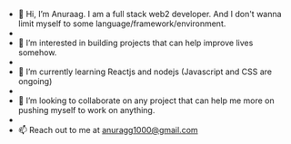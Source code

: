 - 👋 Hi, I’m Anuraag. I am a full stack web2 developer. And I don't wanna limit myself to some language/framework/environment.
- 
- 👀 I’m interested in building projects that can help improve lives somehow. 
- 
- 🌱 I’m currently learning Reactjs and nodejs (Javascript and CSS are ongoing)
- 
- 💞️ I’m looking to collaborate on any project that can help me more on pushing myself to work on anything.
- 
- 📫 Reach out to me at anuragg1000@gmail.com
